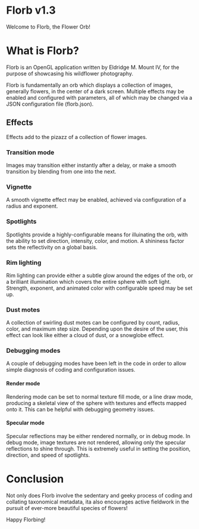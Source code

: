 # Florb v1.3
Welcome to Florb, the Flower Orb!

# What is Florb?
Florb is an OpenGL application written by Eldridge M. Mount IV,
for the purpose of showcasing his wildflower photography.

Florb is fundamentally an orb which displays a collection of images,
generally flowers, in the center of a dark screen. Multiple effects may
be enabled and configured with parameters, all of which may be changed
via a JSON configuration file (florb.json).

## Effects
Effects add to the pizazz of a collection of flower images.

### Transition mode
Images may transition either instantly after a delay, or make a smooth
transition by blending from one into the next.

### Vignette
A smooth vignette effect may be enabled, achieved via configuration of
a radius and exponent.

### Spotlights
Spotlights provide a highly-configurable means for illuinating the orb,
with the ability to set direction, intensity, color, and motion. A
shininess factor sets the reflectivity on a global basis.

### Rim lighting
Rim lighting can provide either a subtle glow around the edges of the
orb, or a brilliant illumination which covers the entire sphere with
soft light. Strength, exponent, and animated color with configurable
speed may be set up.

### Dust motes
A collection of swirling dust motes can be configured by count, radius,
color, and maximum step size. Depending upon the desire of the user,
this effect can look like either a cloud of dust, or a snowglobe effect.

### Debugging modes
A couple of debugging modes have been left in the code in order to allow
simple diagnosis of coding and configuration issues.

#### Render mode
Rendering mode can be set to normal texture fill mode, or a line draw
mode, producing a skeletal view of the sphere with textures and effects
mapped onto it. This can be helpful with debugging geometry issues.

#### Specular mode
Specular reflections may be either rendered normally, or in debug mode.
In debug mode, image textures are not rendered, allowing only the specular
reflections to shine through. This is extremely useful in setting the
position, direction, and speed of spotlights.

# Conclusion
Not only does Florb involve the sedentary and geeky process of coding and
collating taxonomical metadata, ita also encourages active fieldwork in
the pursuit of ever-more beautiful species of flowers!

Happy Florbing!
